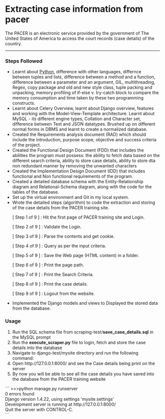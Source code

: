<h1>Extracting case information from pacer</h1>

<p> The PACER is an electronic service provided by the government of The United States of America to access the court records (case details) of the country. </p>
<hr/>

<h3>Steps Followed</h3>
<ul>
  <li>
    Learnt about <a href="https://drive.google.com/open?id=1TW6W8uttszW6XMdM2E5MCk092pm_-AJqQ9JYQPi7Ln4">Python</a>, difference with other languages, differnce between tuples and lists, difference between a method and a function, difference between a parameter and an argument, GIL, multithreading, Regex, copy package and old and new style class, tuple packing and unpacking, memory profiling of if-else v. try-catch block to compare the memory consumption and time taken by these two programming constructs.
  </li>
  <li>Learnt about Celery Overview, learnt about Django overview, features and working with the Model-View-Template architecture. Learnt about MySQL - its different engine types, Collation and Character set, difference between Text and JSON datatypes. Brushed up on different normal forms in DBMS and learnt to create a normalized database.</li>
  <li>Created the Requirements analysis document (RAD) which should include the introduction, purpose scope, objective and success criteria of the project.</li>
  <li>Created the Functional Design Document (FDD) that includes the abilities the program must possess: the ability to fetch data based on the different search criteria, ability to store case details, ability to store dta non redundant manner by removing the unwanted characters</li>
  <li>Created the Implementation Design Document (IDD) that includes functional and Non functional requirements of the program.</li>
  <li>Created a detailed database schema with the Entity-Relationship diagram and Relational-Schema diagram, along with the code for the tables of the database.</li>
  <li>Set up the virtual environment and Git in my local system.</li>
  <li>Wrote the detailed steps (algorithm) to code the extraction and storing of the case details from the PACER training site.
      <p>[ Step 1 of 9 ] : Hit the first page of PACER training site and Login.</p>
      <p>[ Step 2 of 9 ] : Validate the Login.</p>
      <p>[ Step 3 of 9 ] : Parse the contents and get cookie.</p>
      <p>[ Step 4 of 9 ] : Query as per the input criteria.</p>
      <p>[ Step 5 of 9 ] : Save the Web page (HTML content) in a folder.</p>
      <p>[ Step 6 of 9 ] : Print the page path.</p>
      <p>[ Step 7 of 9 ] : Print the Search Criteria.</p>
      <p>[ Step 8 of 9 ] : Print the case details.</p> 
      <p>[ Step 9 of 9 ] : Logout from the website.</p>
  </li>
    </li>
  <li>Implemented the Django models and views to Displayed the stored data from the database.</li>
  </ul>
  <h3>Usage</h3>
    <ol>
  <li>Run the SQL schema file from scraping-test/<b>save_case_details.sql</b> in the MySQL prompt </li>
  <li>Run the <b>execute_scraper.py</b> file to login, fetch and store the case details into the database</li>
  <li>Navigate to django-test/mysite directory and run the following command:
    </li>
  <li>Open http://127.0.0.1:8000/ and see the Case details being print on the server</li>
  <li>By now you will be able to see all the case details you have saved into the database from the PACER training website</li>
    </ol>
        ```
        >>>python manage.py runserver<br/>
        0 errors found<br/>
        Django version 1.4.22, using settings 'mysite.settings'<br/>
        Development server is running at http://127.0.0.1:8000/<br/>
        Quit the server with CONTROL-C.<br/>
    ```
